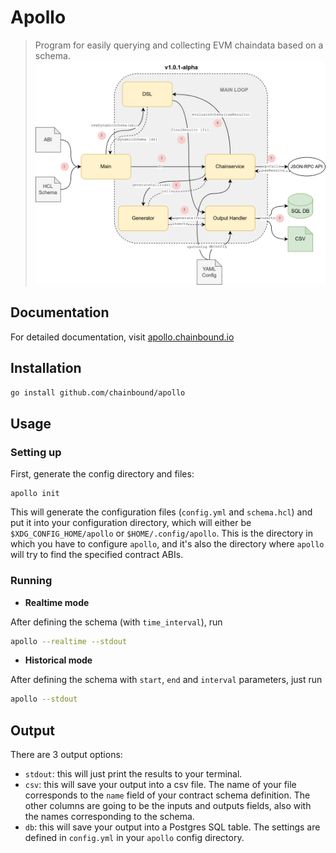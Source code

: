 # Apollo
> Program for easily querying and collecting EVM chaindata based on a schema.
![apollo-diagram drawio](./docs/apollo-flow.png)

## Documentation
For detailed documentation, visit [apollo.chainbound.io](https://apollo.chainbound.io)

## Installation
```bash
go install github.com/chainbound/apollo
```

## Usage
### Setting up
First, generate the config directory and files:
```
apollo init
```
This will generate the configuration files (`config.yml` and `schema.hcl`) and put it into your configuration
directory, which will either be `$XDG_CONFIG_HOME/apollo` or `$HOME/.config/apollo`. This is the directory
in which you have to configure `apollo`, and it's also the directory where `apollo` will try to find the specified
contract ABIs.

### Running
* **Realtime mode**

After defining the schema (with `time_interval`), run
```bash
apollo --realtime --stdout
```

* **Historical mode**

After defining the schema with `start`, `end` and `interval` parameters, just run
```bash
apollo --stdout
```


## Output
There are 3 output options:
* `stdout`: this will just print the results to your terminal.
* `csv`: this will save your output into a csv file. The name of your file corresponds to the `name` field of your contract schema definition. The other columns are going to be the inputs and outputs fields, also with the names corresponding to the schema.
* `db`: this will save your output into a Postgres SQL table. The settings are defined in `config.yml` in your `apollo`
config directory.
